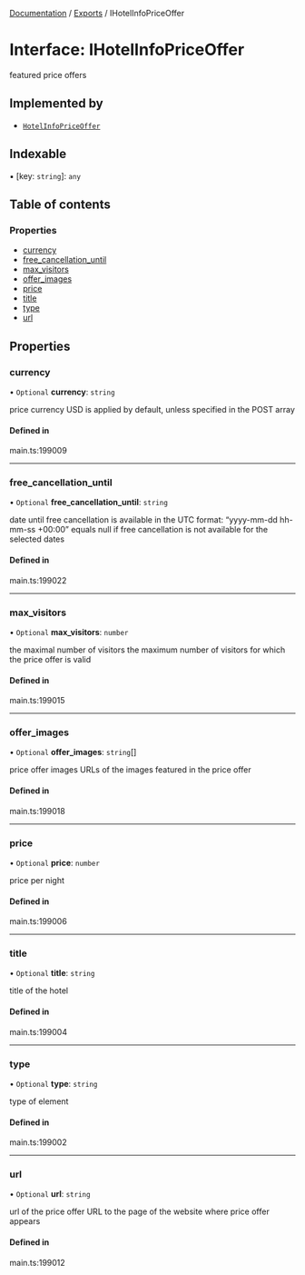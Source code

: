 [Documentation](../README.md) / [Exports](../modules.md) / IHotelInfoPriceOffer

# Interface: IHotelInfoPriceOffer

featured price offers

## Implemented by

- [`HotelInfoPriceOffer`](../classes/HotelInfoPriceOffer.md)

## Indexable

▪ [key: `string`]: `any`

## Table of contents

### Properties

- [currency](IHotelInfoPriceOffer.md#currency)
- [free\_cancellation\_until](IHotelInfoPriceOffer.md#free_cancellation_until)
- [max\_visitors](IHotelInfoPriceOffer.md#max_visitors)
- [offer\_images](IHotelInfoPriceOffer.md#offer_images)
- [price](IHotelInfoPriceOffer.md#price)
- [title](IHotelInfoPriceOffer.md#title)
- [type](IHotelInfoPriceOffer.md#type)
- [url](IHotelInfoPriceOffer.md#url)

## Properties

### currency

• `Optional` **currency**: `string`

price currency
USD is applied by default, unless specified in the POST array

#### Defined in

main.ts:199009

___

### free\_cancellation\_until

• `Optional` **free\_cancellation\_until**: `string`

date until free cancellation is available
in the UTC format: “yyyy-mm-dd hh-mm-ss +00:00”
equals null if free cancellation is not available for the selected dates

#### Defined in

main.ts:199022

___

### max\_visitors

• `Optional` **max\_visitors**: `number`

the maximal number of visitors
the maximum number of visitors for which the price offer is valid

#### Defined in

main.ts:199015

___

### offer\_images

• `Optional` **offer\_images**: `string`[]

price offer images
URLs of the images featured in the price offer

#### Defined in

main.ts:199018

___

### price

• `Optional` **price**: `number`

price per night

#### Defined in

main.ts:199006

___

### title

• `Optional` **title**: `string`

title of the hotel

#### Defined in

main.ts:199004

___

### type

• `Optional` **type**: `string`

type of element

#### Defined in

main.ts:199002

___

### url

• `Optional` **url**: `string`

url of the price offer
URL to the page of the website where price offer appears

#### Defined in

main.ts:199012
